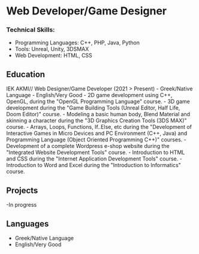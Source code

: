 # Web Developer/Game Designer 

### Technical Skills: 
  - Programming Languages: C++, PHP, Java, Python
  - Tools: Unreal, Unity, 3DSMAX
  - Web Development: HTML, CSS 

## Education

IEK AKMI// Web Designer/Game Developer (2021 > Present)
        - Greek/Native Language
        - English/Very Good
        - 2D game development using C++, OpenGL, during the "OpenGL Programming Language" course.
        - 3D game development during the "Game Building Tools (Unreal Editor, Half Life, Doom Editor)" course.
        - Modeling a basic human body, Blend Material and skinning a character during the "3D Graphics Creation
        Tools (3DS MAX)" course.
        - Arrays, Loops, Functions, If..Else, etc during the "Development of Interactive Games in Micro Devices and
        PC Environment (C++, Java) and Programming Language (Object Oriented Programming C++)" courses.
        - Development of a complete Wordpress e-shop website during the "Integrated Website Development
        Tools" course.
        - Introduction to HTML and CSS during the "Internet Application Development Tools" course.
        - Introduction to Word and Excel during the "Introduction to Informatics" course.

## Projects
   -In progress

## Languages
   - Greek/Native Language
   - English/Very Good
